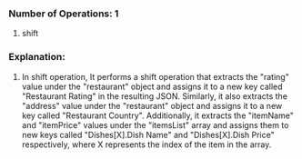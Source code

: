 ### Number of Operations: 1

1. shift

### Explanation:

1. In shift operation, It performs a shift operation that extracts the "rating" value under the "restaurant" object and assigns it to a new key called "Restaurant Rating" in the resulting JSON. Similarly, it also extracts the "address" value under the "restaurant" object and assigns it to a new key called "Restaurant Country". Additionally, it extracts the "itemName" and "itemPrice" values under the "itemsList" array and assigns them to new keys called "Dishes[X].Dish Name" and "Dishes[X].Dish Price" respectively, where X represents the index of the item in the array.